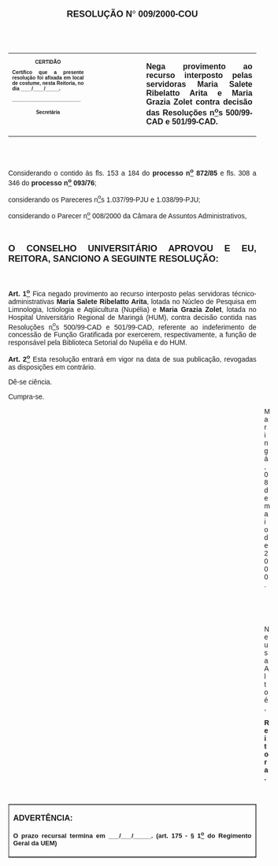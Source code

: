 <BODY>

<B><FONT FACE="Arial" SIZE=4><P ALIGN="CENTER"></P>
<P ALIGN="CENTER">RESOLU&Ccedil;&Atilde;O N<FONT FACE="Symbol">&#176;</FONT>
 009/2000-COU</P>
</B></FONT><FONT SIZE=1>
<P>&nbsp;</P>
<P>&nbsp;</P></FONT>
<TABLE CELLSPACING=0 BORDER=0 CELLPADDING=7 WIDTH=612>
<TR><TD WIDTH="32%" VALIGN="TOP">
<B><FONT FACE="Arial" SIZE=1><P ALIGN="CENTER">CERTID&Atilde;O</P>
<P ALIGN="JUSTIFY">   Certifico que a presente resolu&ccedil;&atilde;o foi afixada em local de costume, nesta Reitoria, no dia ____/____/_____.</P>
<P ALIGN="JUSTIFY"></P>
<P ALIGN="JUSTIFY">_________________________</P>
<P ALIGN="CENTER">Secret&aacute;ria</B></FONT></TD>
<TD WIDTH="22%" VALIGN="TOP">&nbsp;</TD>
<TD WIDTH="46%" VALIGN="TOP">
<B><FONT FACE="Arial"><P ALIGN="JUSTIFY">Nega provimento ao recurso interposto pelas servidoras Maria Salete Ribelatto Arita e Maria Grazia Zolet contra decis&atilde;o das Resolu&ccedil;&otilde;es n<U><SUP>o</U>s</SUP> 500/99-CAD e 501/99-CAD.</B></FONT></TD>
</TR>
</TABLE>

<FONT FACE="Arial" SIZE=1><P ALIGN="JUSTIFY"></P>
<P ALIGN="JUSTIFY">&nbsp;</P>
<P ALIGN="JUSTIFY">&nbsp;</P>
</FONT><FONT FACE="Arial"><P ALIGN="JUSTIFY">Considerando o contido &agrave;s fls. 153 a 184 do <B>processo n<U><SUP>o</B></U></SUP> <B>872/85</B> e fls. 308 a 346 do <B>processo n<U><SUP>o</U></SUP> 093/76</B>;</P>
<P ALIGN="JUSTIFY">considerando os Pareceres n<U><SUP>o</U>s</SUP> 1.037/99-PJU e 1.038/99-PJU;</P>
<P ALIGN="JUSTIFY">considerando o Parecer n<U><SUP>o</U></SUP> 008/2000 da C&acirc;mara de Assuntos Administrativos,</P>
<P ALIGN="JUSTIFY"></P>
<P ALIGN="JUSTIFY">&nbsp;</P>
</FONT><B><FONT FACE="Arial" SIZE=4><P ALIGN="JUSTIFY">O CONSELHO UNIVERSIT&Aacute;RIO APROVOU E EU, REITORA, SANCIONO A SEGUINTE RESOLU&Ccedil;&Atilde;O:</P>
</B></FONT><FONT FACE="Arial">
<P>&nbsp;</P>
<B><P ALIGN="JUSTIFY">Art. 1<U><SUP>o</U></SUP> </B>Fica negado provimento ao recurso interposto pelas servidoras t&eacute;cnico-administrativas <B>Maria Salete Ribelatto Arita</B>, lotada no N&uacute;cleo de Pesquisa em Limnologia, Ictiologia e Aq&uuml;icultura (Nup&eacute;lia) e <B>Maria Grazia Zolet</B>, lotada no Hospital Universit&aacute;rio Regional de Maring&aacute; (HUM), contra decis&atilde;o contida nas Resolu&ccedil;&otilde;es n<U><SUP>o</U>s</SUP> 500/99-CAD e 501/99-CAD, referente ao indeferimento de concess&atilde;o de Fun&ccedil;&atilde;o Gratificada por exercerem, respectivamente, a fun&ccedil;&atilde;o de respons&aacute;vel pela Biblioteca Setorial do Nup&eacute;lia e do HUM.</P>
<B><P ALIGN="JUSTIFY">Art. 2<U><SUP>o</B></U></SUP> Esta resolu&ccedil;&atilde;o entrar&aacute; em vigor na data de sua publica&ccedil;&atilde;o, revogadas as disposi&ccedil;&otilde;es em contr&aacute;rio.</P>
<P ALIGN="JUSTIFY">D&ecirc;-se ci&ecirc;ncia.</P>
<P ALIGN="JUSTIFY">Cumpra-se.</P><DIR>
<DIR>
<DIR>
<DIR>
<DIR>
<DIR>
<DIR>
<DIR>
<DIR>
<DIR>
<DIR>
<DIR>
<DIR>

<P ALIGN="JUSTIFY">Maring&aacute;, 08 de maio de 2000.</P>
<P ALIGN="JUSTIFY"></P>
<P ALIGN="JUSTIFY">&nbsp;</P>
<P ALIGN="JUSTIFY">&nbsp;</P>
<P ALIGN="JUSTIFY">Neusa Alto&eacute;,</P>
<B><P ALIGN="JUSTIFY">Reitora.</P>
</B></FONT><FONT SIZE=2>
<P>&nbsp;</P></DIR>
</DIR>
</DIR>
</DIR>
</DIR>
</DIR>
</DIR>
</DIR>
</DIR>
</DIR>
</DIR>
</DIR>
</DIR>
</FONT>
<TABLE BORDER CELLSPACING=1 CELLPADDING=4 WIDTH=212>
<TR><TD VALIGN="TOP">
<B><P ALIGN="JUSTIFY">ADVERT&Ecirc;NCIA:</P>
<FONT FACE="Arial" SIZE=2><P ALIGN="JUSTIFY">O prazo recursal termina em ___/___/_____. (art. 175 - § 1<U><SUP>o</U></SUP> do Regimento Geral da UEM)</B></FONT></TD>
</TR>
</TABLE>

<FONT FACE="Arial"><P ALIGN="JUSTIFY"></P></FONT></BODY>
